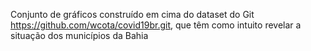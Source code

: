 Conjunto de gráficos construído em cima do dataset do Git <https://github.com/wcota/covid19br.git>, que têm como intuito revelar
a situação dos municípios da Bahia
